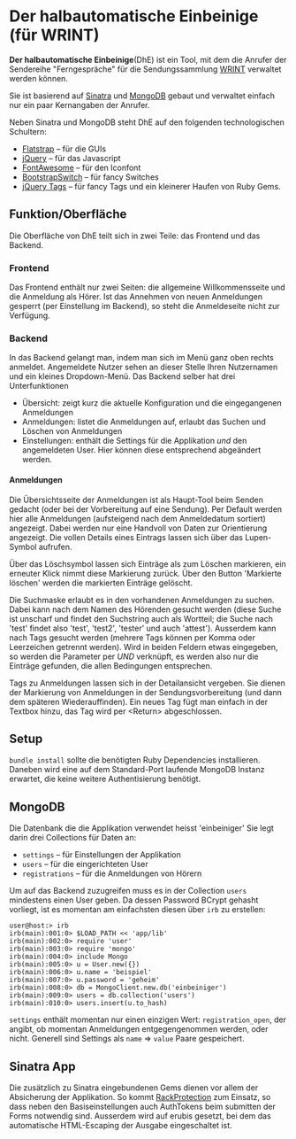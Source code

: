 # Der halbautomatische Einbeinige (für WRINT)

**Der halbautomatische Einbeinige**(DhE) ist ein Tool, mit dem die Anrufer der Sendereihe "Ferngespräche" für die Sendungssammlung [WRINT](http://wrint.de) verwaltet werden können.

Sie ist basierend auf [Sinatra](http://www.sinatrarb.com/) und [MongoDB](http://http://www.mongodb.org/) gebaut und verwaltet einfach nur ein paar Kernangaben der Anrufer.

Neben Sinatra und MongoDB steht DhE auf den folgenden technologischen Schultern:
 * [Flatstrap](http://littlesparkvt.com/flatstrap/index.html) – für die GUIs
 * [jQuery](http://jquery.com) – für das Javascript
 * [FontAwesome](http://fortawesome.github.com/Font-Awesome/) – für den Iconfont
 * [BootstrapSwitch](https://github.com/nostalgiaz/bootstrap-switch) – für fancy Switches
 * [jQuery Tags](https://github.com/xoxco/jQuery-Tags-Input) – für fancy Tags
 und ein kleinerer Haufen von Ruby Gems.

## Funktion/Oberfläche
Die Oberfläche von DhE teilt sich in zwei Teile: das Frontend und das Backend.
### Frontend
Das Frontend enthält nur zwei Seiten: die allgemeine Willkommensseite und die Anmeldung als Hörer. Ist das Annehmen von neuen Anmeldungen gesperrt (per Einstellung im Backend), so steht die Anmeldeseite nicht zur Verfügung.
### Backend
In das Backend gelangt man, indem man sich im Menü ganz oben rechts anmeldet. Angemeldete Nutzer sehen an dieser Stelle Ihren Nutzernamen und ein kleines Dropdown-Menü.
Das Backend selber hat drei Unterfunktionen
* Übersicht: zeigt kurz die aktuelle Konfiguration und die eingegangenen Anmeldungen
* Anmeldungen: listet die Anmeldungen auf, erlaubt das Suchen und Löschen von Anmeldungen
* Einstellungen: enthält die Settings für die Applikation _und_ den angemeldeten User. Hier können diese entsprechend abgeändert werden.

#### Anmeldungen
Die Übersichtsseite der Anmeldungen ist als Haupt-Tool beim Senden gedacht (oder bei der Vorbereitung auf eine Sendung). Per Default werden hier alle Anmeldungen (aufsteigend nach dem Anmeldedatum sortiert) angezeigt. Dabei werden nur eine Handvoll von Daten zur Orientierung angezeigt. Die vollen Details eines Eintrags lassen sich über das Lupen-Symbol aufrufen.

Über das Löschsymbol lassen sich Einträge als zum Löschen markieren, ein erneuter Klick nimmt diese Markierung zurück. Über den Button 'Markierte löschen' werden die markierten Einträge gelöscht.

Die Suchmaske erlaubt es in den vorhandenen Anmeldungen zu suchen. Dabei kann nach dem Namen des Hörenden gesucht werden (diese Suche ist unscharf und findet den Suchstring auch als Wortteil; die Suche nach 'test' findet also 'test', 'test2', 'tester' und auch 'attest'). Ausserdem kann nach Tags gesucht werden (mehrere Tags können per Komma oder Leerzeichen getrennt werden). Wird in beiden Feldern etwas eingegeben, so werden die Parameter per _UND_ verknüpft, es werden also nur die Einträge gefunden, die allen Bedingungen entsprechen.

Tags zu Anmeldungen lassen sich in der Detailansicht vergeben. Sie dienen der Markierung von Anmeldungen in der Sendungsvorbereitung (und dann dem späteren Wiederauffinden). Ein neues Tag fügt man einfach in der Textbox hinzu, das Tag wird per &lt;Return&gt; abgeschlossen.

## Setup
`bundle install` sollte die benötigten Ruby Dependencies installieren. Daneben wird eine auf dem Standard-Port laufende MongoDB Instanz erwartet, die keine weitere Authentisierung benötigt.
## MongoDB
Die Datenbank die die Applikation verwendet heisst 'einbeiniger'
Sie legt darin drei Collections für Daten an:
* `settings` – für Einstellungen der Applikation
* `users` – für die eingerichteten User
* `registrations` – für die Anmeldungen von Hörern

Um auf das Backend zuzugreifen muss es in der Collection `users` mindestens einen User geben. Da dessen Password BCrypt gehasht vorliegt, ist es momentan am einfachsten diesen über `irb` zu erstellen:
    
    user@host:> irb
    irb(main):001:0> $LOAD_PATH << 'app/lib'
    irb(main):002:0> require 'user'
    irb(main):003:0> require 'mongo'
    irb(main):004:0> include Mongo
    irb(main):005:0> u = User.new({})
    irb(main):006:0> u.name = 'beispiel'
    irb(main):007:0> u.password = 'geheim'
    irb(main):008:0> db = MongoClient.new.db('einbeiniger')
    irb(main):009:0> users = db.collection('users')
    irb(main):010:0> users.insert(u.to_hash)

`settings` enthält momentan nur einen einzigen Wert: `registration_open`, der angibt, ob momentan Anmeldungen entgegengenommen werden, oder nicht. Generell sind Settings als `name` => `value` Paare gespeichert.

## Sinatra App
Die zusätzlich zu Sinatra eingebundenen Gems dienen vor allem der Absicherung der Applikation. So kommt [RackProtection](https://github.com/rkh/rack-protection) zum Einsatz, so dass neben den Basiseinstellungen auch AuthTokens beim submitten der Forms notwendig sind. Ausserdem wird auf erubis gesetzt, bei dem das automatische HTML-Escaping der Ausgabe eingeschaltet ist.

